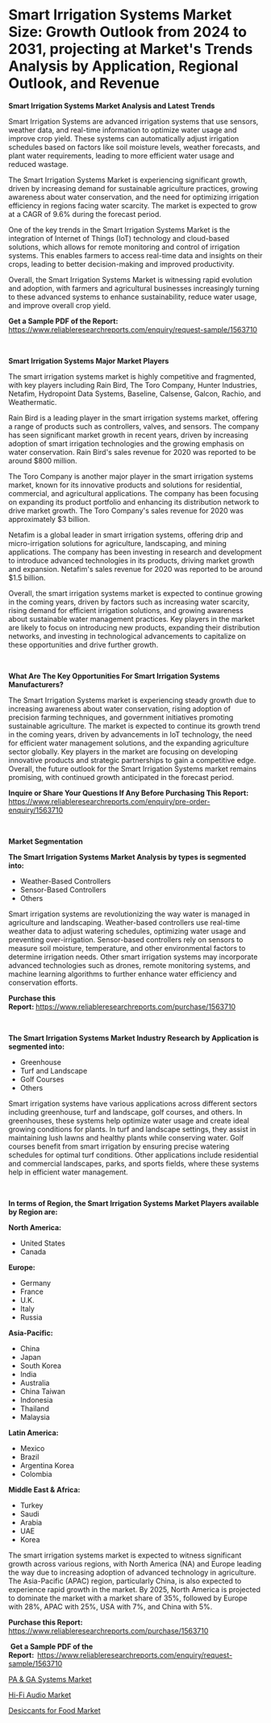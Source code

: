 <p><h1>Smart Irrigation Systems Market Size: Growth Outlook from 2024 to 2031, projecting at Market's Trends Analysis by Application, Regional Outlook, and Revenue</h1></p><p><strong>Smart Irrigation Systems Market Analysis and Latest Trends</strong></p>
<p><p>Smart Irrigation Systems are advanced irrigation systems that use sensors, weather data, and real-time information to optimize water usage and improve crop yield. These systems can automatically adjust irrigation schedules based on factors like soil moisture levels, weather forecasts, and plant water requirements, leading to more efficient water usage and reduced wastage.</p><p>The Smart Irrigation Systems Market is experiencing significant growth, driven by increasing demand for sustainable agriculture practices, growing awareness about water conservation, and the need for optimizing irrigation efficiency in regions facing water scarcity. The market is expected to grow at a CAGR of 9.6% during the forecast period.</p><p>One of the key trends in the Smart Irrigation Systems Market is the integration of Internet of Things (IoT) technology and cloud-based solutions, which allows for remote monitoring and control of irrigation systems. This enables farmers to access real-time data and insights on their crops, leading to better decision-making and improved productivity.</p><p>Overall, the Smart Irrigation Systems Market is witnessing rapid evolution and adoption, with farmers and agricultural businesses increasingly turning to these advanced systems to enhance sustainability, reduce water usage, and improve overall crop yield.</p></p>
<p><strong>Get a Sample PDF of the Report:&nbsp;</strong> <a href="https://www.reliableresearchreports.com/enquiry/request-sample/1563710">https://www.reliableresearchreports.com/enquiry/request-sample/1563710</a></p>
<p>&nbsp;</p>
<p><strong>Smart Irrigation Systems Major Market Players</strong></p>
<p><p>The smart irrigation systems market is highly competitive and fragmented, with key players including Rain Bird, The Toro Company, Hunter Industries, Netafim, Hydropoint Data Systems, Baseline, Calsense, Galcon, Rachio, and Weathermatic.</p><p>Rain Bird is a leading player in the smart irrigation systems market, offering a range of products such as controllers, valves, and sensors. The company has seen significant market growth in recent years, driven by increasing adoption of smart irrigation technologies and the growing emphasis on water conservation. Rain Bird's sales revenue for 2020 was reported to be around $800 million.</p><p>The Toro Company is another major player in the smart irrigation systems market, known for its innovative products and solutions for residential, commercial, and agricultural applications. The company has been focusing on expanding its product portfolio and enhancing its distribution network to drive market growth. The Toro Company's sales revenue for 2020 was approximately $3 billion.</p><p>Netafim is a global leader in smart irrigation systems, offering drip and micro-irrigation solutions for agriculture, landscaping, and mining applications. The company has been investing in research and development to introduce advanced technologies in its products, driving market growth and expansion. Netafim's sales revenue for 2020 was reported to be around $1.5 billion.</p><p>Overall, the smart irrigation systems market is expected to continue growing in the coming years, driven by factors such as increasing water scarcity, rising demand for efficient irrigation solutions, and growing awareness about sustainable water management practices. Key players in the market are likely to focus on introducing new products, expanding their distribution networks, and investing in technological advancements to capitalize on these opportunities and drive further growth.</p></p>
<p>&nbsp;</p>
<p><strong>What Are The Key Opportunities For Smart Irrigation Systems Manufacturers?</strong></p>
<p><p>The Smart Irrigation Systems market is experiencing steady growth due to increasing awareness about water conservation, rising adoption of precision farming techniques, and government initiatives promoting sustainable agriculture. The market is expected to continue its growth trend in the coming years, driven by advancements in IoT technology, the need for efficient water management solutions, and the expanding agriculture sector globally. Key players in the market are focusing on developing innovative products and strategic partnerships to gain a competitive edge. Overall, the future outlook for the Smart Irrigation Systems market remains promising, with continued growth anticipated in the forecast period.</p></p>
<p><strong>Inquire or Share Your Questions If Any Before Purchasing This Report:</strong> <a href="https://www.reliableresearchreports.com/enquiry/pre-order-enquiry/1563710">https://www.reliableresearchreports.com/enquiry/pre-order-enquiry/1563710</a></p>
<p>&nbsp;</p>
<p><strong>Market Segmentation</strong></p>
<p><strong>The Smart Irrigation Systems Market Analysis by types is segmented into:</strong></p>
<p><ul><li>Weather-Based Controllers</li><li>Sensor-Based Controllers</li><li>Others</li></ul></p>
<p><p>Smart irrigation systems are revolutionizing the way water is managed in agriculture and landscaping. Weather-based controllers use real-time weather data to adjust watering schedules, optimizing water usage and preventing over-irrigation. Sensor-based controllers rely on sensors to measure soil moisture, temperature, and other environmental factors to determine irrigation needs. Other smart irrigation systems may incorporate advanced technologies such as drones, remote monitoring systems, and machine learning algorithms to further enhance water efficiency and conservation efforts.</p></p>
<p><strong>Purchase this Report:&nbsp;</strong><a href="https://www.reliableresearchreports.com/purchase/1563710">https://www.reliableresearchreports.com/purchase/1563710</a></p>
<p>&nbsp;</p>
<p><strong>The Smart Irrigation Systems Market Industry Research by Application is segmented into:</strong></p>
<p><ul><li>Greenhouse</li><li>Turf and Landscape</li><li>Golf Courses</li><li>Others</li></ul></p>
<p><p>Smart irrigation systems have various applications across different sectors including greenhouse, turf and landscape, golf courses, and others. In greenhouses, these systems help optimize water usage and create ideal growing conditions for plants. In turf and landscape settings, they assist in maintaining lush lawns and healthy plants while conserving water. Golf courses benefit from smart irrigation by ensuring precise watering schedules for optimal turf conditions. Other applications include residential and commercial landscapes, parks, and sports fields, where these systems help in efficient water management.</p></p>
<p>&nbsp;</p>
<p><strong>In terms of Region, the Smart Irrigation Systems Market Players available by Region are:</strong></p>
<p>
    <p> <strong> North America: </strong>
        <ul>
            <li>United States</li>
            <li>Canada</li>
        </ul>
        </p> 
    <p> <strong> Europe: </strong>
        <ul>
            <li>Germany</li>
            <li>France</li>
            <li>U.K.</li>
            <li>Italy</li>
            <li>Russia</li>
        </ul>
        </p> 
    <p> <strong> Asia-Pacific: </strong>
        <ul>
            <li>China</li>
            <li>Japan</li>
            <li>South Korea</li>
            <li>India</li>
            <li>Australia</li>
            <li>China Taiwan</li>
            <li>Indonesia</li>
            <li>Thailand</li>
            <li>Malaysia</li>
        </ul>
        </p> 
    <p> <strong> Latin America: </strong>
        <ul>
            <li>Mexico</li>
            <li>Brazil</li>
            <li>Argentina Korea</li>
            <li>Colombia</li>
        </ul>
        </p> 
    <p> <strong> Middle East & Africa: </strong>
        <ul>
            <li>Turkey</li>
            <li>Saudi</li>
            <li>Arabia</li>
            <li>UAE</li>
            <li>Korea</li>
        </ul>
    </p>
    </p>
<p><p>The smart irrigation systems market is expected to witness significant growth across various regions, with North America (NA) and Europe leading the way due to increasing adoption of advanced technology in agriculture. The Asia-Pacific (APAC) region, particularly China, is also expected to experience rapid growth in the market. By 2025, North America is projected to dominate the market with a market share of 35%, followed by Europe with 28%, APAC with 25%, USA with 7%, and China with 5%.</p></p>
<p><strong>Purchase this Report: </strong><a href="https://www.reliableresearchreports.com/purchase/1563710">https://www.reliableresearchreports.com/purchase/1563710</a></p>
<p>&nbsp;<strong>Get a Sample PDF of the Report:&nbsp;&nbsp;</strong><a href="https://www.reliableresearchreports.com/enquiry/request-sample/1563710">https://www.reliableresearchreports.com/enquiry/request-sample/1563710</a></p>
<p><strong></strong></p>
<p><p><a href="https://view.publitas.com/reportprime-1/pa-ga-systems-market-size-market-share-and-global-market-analysis-report-2024-2031/">PA & GA Systems Market</a></p><p><a href="https://view.publitas.com/reportprime-1/hi-fi-audio-market-with-the-goal-of-estimating-the-market-size-and-future-growth-potential-of-various-market-segments-based-on-component-applications-end-user-and-region/">Hi-Fi Audio Market</a></p><p><a href="https://view.publitas.com/reportprime-1/desiccants-for-food-market-size-market-trends-and-growth-outlook-forecasted-for-period-from-2024-to-2031/">Desiccants for Food Market</a></p></p>